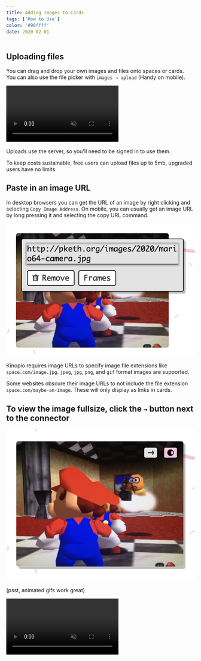 ```yaml
---
title: Adding Images to Cards
tags: ['How to Use']
color: '#90ffff'
date: 2020-02-01
---
```


## Uploading files

You can drag and drop your own images and files onto spaces or cards. You can also use the file picker with `images → upload` (Handy on mobile).

<video class="wide" autoplay loop muted playsinline>
  <source src="https://kinopio-updates.us-east-1.linodeobjects.com/upload-file-small.mp4">
</video>

Uploads use the server, so you'll need to be signed in to use them.

To keep costs sustainable, free users can upload files up to 5mb, upgraded users have no limits

## Paste in an image URL

In desktop browsers you can get the URL of an image by right clicking and selecting `Copy Image Address`. On mobile, you can usually get an image URL by long pressing it and selecting the copy URL command.

![image-card-url](/assets/posts/image-card-url.png)

Kinopio requires image URLs to specify image file extensions like `space.com/image.jpg`.  `jpeg`, `jpg`, `png`, and `gif` format images are supported.

Some websites obscure their image URLs to not include the file extension `space.com/maybe-an-image`. These will only display as links in cards.

## To view the image fullsize, click the `→` button next to the connector

![image-card](/assets/posts/image-card.png)

(psst, animated gifs work great)

<video class="wide" autoplay loop muted playsinline>
  <source src="/assets/posts/example-space.mp4">
</video>
